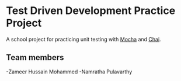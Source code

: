 # Test Driven Development Practice Project

A school project for practicing unit testing with [Mocha](https://mochajs.org/) and [Chai](https://www.chaijs.com/).

## Team members

-Zameer Hussain Mohammed
-Namratha Pulavarthy
